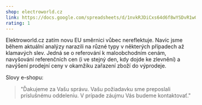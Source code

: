 ```yaml
---
shop: electroworld.cz
link: https://docs.google.com/spreadsheets/d/1nvkRJDiCxs64d6f8wYSDvR1wGsU7tYHiyGrCufLgYd8/edit?usp=sharing
rating: 1
---
```


Elektroworld.cz zatím novu EU směrnici vůbec nereflektuje. Navíc jsme během aktuální analýzy narazili na různé typy v některých případech až klamavých slev. Jedná se o referování k maloobchodním cenám, navyšování referenčních cen (i ve stejný den, kdy dojde ke zlevnění) a navýšení prodejní ceny v okamžiku zařazení zboží do výprodeje.

Slovy e-shopu:

> "Ďakujeme za Vašu správu. Vašu požiadavku sme preposlali príslušnému oddeleniu. V prípade záujmu Vás budeme kontaktovať."

